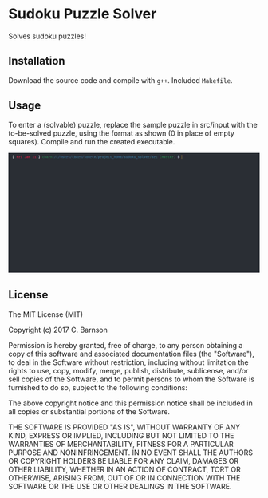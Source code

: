 # Sudoku Puzzle Solver

Solves sudoku puzzles!

## Installation

Download the source code and compile with `g++`.  Included `Makefile`.

## Usage

To enter a (solvable) puzzle, replace the sample puzzle in src/input with the to-be-solved
puzzle, using the format as shown (0 in place of empty squares).  Compile and run the 
created executable.

<img src="res/demo.gif">

## License

The MIT License (MIT)

Copyright (c) 2017 C. Barnson

Permission is hereby granted, free of charge, to any person obtaining a
copy of this software and associated documentation files (the "Software"),
to deal in the Software without restriction, including without limitation
the rights to use, copy, modify, merge, publish, distribute, sublicense,
and/or sell copies of the Software, and to permit persons to whom the
Software is furnished to do so, subject to the following conditions:

The above copyright notice and this permission notice shall be included in
all copies or substantial portions of the Software.

THE SOFTWARE IS PROVIDED "AS IS", WITHOUT WARRANTY OF ANY KIND, EXPRESS
OR IMPLIED, INCLUDING BUT NOT LIMITED TO THE WARRANTIES OF MERCHANTABILITY,
FITNESS FOR A PARTICULAR PURPOSE AND NONINFRINGEMENT. IN NO EVENT SHALL THE
AUTHORS OR COPYRIGHT HOLDERS BE LIABLE FOR ANY CLAIM, DAMAGES OR OTHER
LIABILITY, WHETHER IN AN ACTION OF CONTRACT, TORT OR OTHERWISE, ARISING
FROM, OUT OF OR IN CONNECTION WITH THE SOFTWARE OR THE USE OR OTHER
DEALINGS IN THE SOFTWARE.